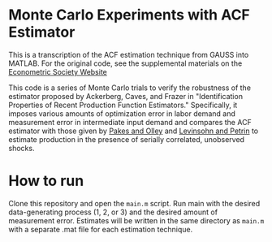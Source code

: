# Monte Carlo Experiments with ACF Estimator

This is a transcription of the ACF estimation technique from GAUSS into MATLAB. For the original code, see the supplemental materials on the [Econometric Society Website](https://www.econometricsociety.org/publications/econometrica/2015/11/01/identification-properties-recent-production-function-estimators)

This code is a series of Monte Carlo trials to verify the robustness of the estimator proposed by Ackerberg, Caves, and Frazer in "Identification Properties of Recent Production Function Estimators." Specifically, it imposes various amounts of optimization error in labor demand and measurement error in intermediate input demand and compares the ACF estimator with those given by [Pakes and Olley](https://www.econometricsociety.org/publications/econometrica/1996/11/01/dynamics-productivity-telecommunications-equipment-industry) and [Levinsohn and Petrin](https://econpapers.repec.org/article/ouprestud/v_3a70_3ay_3a2003_3ai_3a2_3ap_3a317-341.htm) to estimate production in the presence of serially correlated, unobserved shocks.

# How to run

Clone this repository and open the `main.m` script. Run main with the desired data-generating process (1, 2, or 3) and the desired amount of measurement error. Estimates will be written in the same directory as `main.m` with a separate .mat file for each estimation technique.
